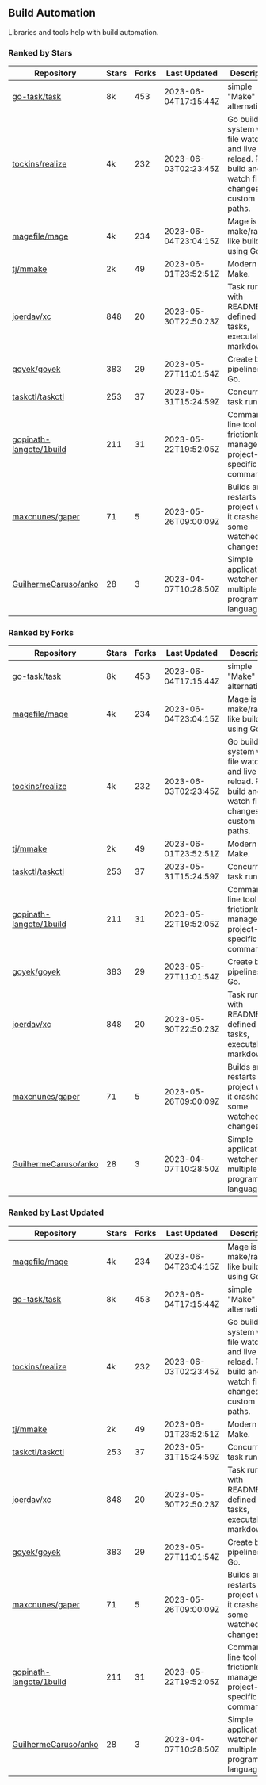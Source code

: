 ## Build Automation

Libraries and tools help with build automation.

### Ranked by Stars

| Repository | Stars | Forks | Last Updated | Description | 
|------------|-------|-------|--------------|-------------|
| [go-task/task](https://github.com/go-task/task) | 8k | 453 | 2023-06-04T17:15:44Z |  simple "Make" alternative. |
| [tockins/realize](https://github.com/tockins/realize) | 4k | 232 | 2023-06-03T02:23:45Z |  Go build a system with file watchers and live to reload. Run, build and watch file changes with custom paths. |
| [magefile/mage](https://github.com/magefile/mage) | 4k | 234 | 2023-06-04T23:04:15Z |  Mage is a make/rake-like build tool using Go. |
| [tj/mmake](https://github.com/tj/mmake) | 2k | 49 | 2023-06-01T23:52:51Z |  Modern Make. |
| [joerdav/xc](https://github.com/joerdav/xc) | 848 | 20 | 2023-05-30T22:50:23Z |  Task runner with README.md defined tasks, executable markdown. |
| [goyek/goyek](https://github.com/goyek/goyek) | 383 | 29 | 2023-05-27T11:01:54Z |  Create build pipelines in Go. |
| [taskctl/taskctl](https://github.com/taskctl/taskctl) | 253 | 37 | 2023-05-31T15:24:59Z |  Concurrent task runner. |
| [gopinath-langote/1build](https://github.com/gopinath-langote/1build) | 211 | 31 | 2023-05-22T19:52:05Z |  Command line tool to frictionlessly manage project-specific commands. |
| [maxcnunes/gaper](https://github.com/maxcnunes/gaper) | 71 | 5 | 2023-05-26T09:00:09Z |  Builds and restarts a Go project when it crashes or some watched file changes. |
| [GuilhermeCaruso/anko](https://github.com/GuilhermeCaruso/anko) | 28 | 3 | 2023-04-07T10:28:50Z |  Simple application watcher for multiple programming languages. |

### Ranked by Forks

| Repository | Stars | Forks | Last Updated | Description | 
|------------|-------|-------|--------------|-------------|
| [go-task/task](https://github.com/go-task/task) | 8k | 453 | 2023-06-04T17:15:44Z |  simple "Make" alternative. |
| [magefile/mage](https://github.com/magefile/mage) | 4k | 234 | 2023-06-04T23:04:15Z |  Mage is a make/rake-like build tool using Go. |
| [tockins/realize](https://github.com/tockins/realize) | 4k | 232 | 2023-06-03T02:23:45Z |  Go build a system with file watchers and live to reload. Run, build and watch file changes with custom paths. |
| [tj/mmake](https://github.com/tj/mmake) | 2k | 49 | 2023-06-01T23:52:51Z |  Modern Make. |
| [taskctl/taskctl](https://github.com/taskctl/taskctl) | 253 | 37 | 2023-05-31T15:24:59Z |  Concurrent task runner. |
| [gopinath-langote/1build](https://github.com/gopinath-langote/1build) | 211 | 31 | 2023-05-22T19:52:05Z |  Command line tool to frictionlessly manage project-specific commands. |
| [goyek/goyek](https://github.com/goyek/goyek) | 383 | 29 | 2023-05-27T11:01:54Z |  Create build pipelines in Go. |
| [joerdav/xc](https://github.com/joerdav/xc) | 848 | 20 | 2023-05-30T22:50:23Z |  Task runner with README.md defined tasks, executable markdown. |
| [maxcnunes/gaper](https://github.com/maxcnunes/gaper) | 71 | 5 | 2023-05-26T09:00:09Z |  Builds and restarts a Go project when it crashes or some watched file changes. |
| [GuilhermeCaruso/anko](https://github.com/GuilhermeCaruso/anko) | 28 | 3 | 2023-04-07T10:28:50Z |  Simple application watcher for multiple programming languages. |

### Ranked by Last Updated

| Repository | Stars | Forks | Last Updated | Description | 
|------------|-------|-------|--------------|-------------|
| [magefile/mage](https://github.com/magefile/mage) | 4k | 234 | 2023-06-04T23:04:15Z |  Mage is a make/rake-like build tool using Go. |
| [go-task/task](https://github.com/go-task/task) | 8k | 453 | 2023-06-04T17:15:44Z |  simple "Make" alternative. |
| [tockins/realize](https://github.com/tockins/realize) | 4k | 232 | 2023-06-03T02:23:45Z |  Go build a system with file watchers and live to reload. Run, build and watch file changes with custom paths. |
| [tj/mmake](https://github.com/tj/mmake) | 2k | 49 | 2023-06-01T23:52:51Z |  Modern Make. |
| [taskctl/taskctl](https://github.com/taskctl/taskctl) | 253 | 37 | 2023-05-31T15:24:59Z |  Concurrent task runner. |
| [joerdav/xc](https://github.com/joerdav/xc) | 848 | 20 | 2023-05-30T22:50:23Z |  Task runner with README.md defined tasks, executable markdown. |
| [goyek/goyek](https://github.com/goyek/goyek) | 383 | 29 | 2023-05-27T11:01:54Z |  Create build pipelines in Go. |
| [maxcnunes/gaper](https://github.com/maxcnunes/gaper) | 71 | 5 | 2023-05-26T09:00:09Z |  Builds and restarts a Go project when it crashes or some watched file changes. |
| [gopinath-langote/1build](https://github.com/gopinath-langote/1build) | 211 | 31 | 2023-05-22T19:52:05Z |  Command line tool to frictionlessly manage project-specific commands. |
| [GuilhermeCaruso/anko](https://github.com/GuilhermeCaruso/anko) | 28 | 3 | 2023-04-07T10:28:50Z |  Simple application watcher for multiple programming languages. |

